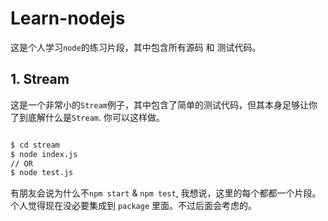 # Learn-nodejs

这是个人学习`node`的练习片段，其中包含所有源码 和 测试代码。

## 1. Stream

这是一个非常小的`Stream`例子，其中包含了简单的测试代码，但其本身足够让你了到底解什么是`Stream`. 你可以这样做。

```sh

$ cd stream
$ node index.js
// OR
$ node test.js
```

有朋友会说为什么不`npm start` & `npm test`, 我想说，这里的每个都都一个片段。个人觉得现在没必要集成到 `package` 里面。不过后面会考虑的。
